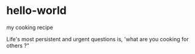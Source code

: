 # hello-world
my cooking recipe

Life's most persistent and urgent questions is, 'what are you cooking for others ?"
